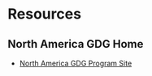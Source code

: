 # Resources

## North America GDG Home

* [North America GDG Program Site](https://sites.google.com/google.com/na-gdg-program/)